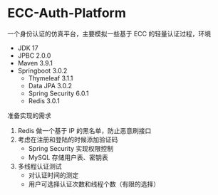 # ECC-Auth-Platform

一个身份认证的仿真平台，主要模拟一些基于 ECC 的轻量认证过程，环境

- JDK 17
- JPBC 2.0.0
- Maven 3.9.1
- Springboot 3.0.2
   - Thymeleaf 3.1.1
   - Data JPA 3.0.2
   - Spring Security 6.0.1
   - Redis 3.0.1

准备实现的需求

1. Redis 做一个基于 IP 的黑名单，防止恶意刷接口
2. 考虑在注册和登陆的时候添加验证码
   - Spring Security 实现权限控制
   - MySQL 存储用户表、密钥表
3. 多线程认证测试
   - 对认证时间的测定
   - 用户可选择认证次数和线程个数（有限的选择）
